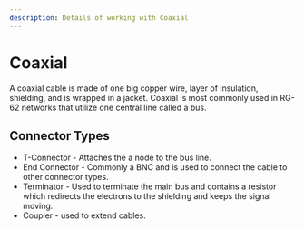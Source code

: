 ```yaml
---
description: Details of working with Coaxial
---
```


# Coaxial

A coaxial cable is made of one big copper wire, layer of insulation, shielding, and is wrapped in a jacket. Coaxial is most commonly used in RG-62 networks that utilize one central line called a bus. &#x20;

## Connector Types

* T-Connector - Attaches the a node to the bus line.
* End  Connector - Commonly a BNC and is used to connect the cable to other connector types.
* Terminator - Used to terminate the main bus and contains a resistor which redirects the electrons to the shielding and keeps the signal moving.
* Coupler - used to extend cables.
